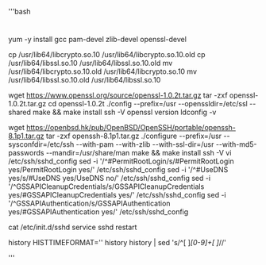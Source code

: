 '''bash
#
yum -y install gcc pam-devel zlib-devel openssl-devel

cp  /usr/lib64/libcrypto.so.10  /usr/lib64/libcrypto.so.10.old
cp  /usr/lib64/libssl.so.10  /usr/lib64/libssl.so.10.old
mv  /usr/lib64/libcrypto.so.10.old  /usr/lib64/libcrypto.so.10
mv  /usr/lib64/libssl.so.10.old  /usr/lib64/libssl.so.10

wget https://www.openssl.org/source/openssl-1.0.2t.tar.gz
tar -zxf openssl-1.0.2t.tar.gz 
cd openssl-1.0.2t
./config  --prefix=/usr --openssldir=/etc/ssl --shared 
make && make install
ssh -V
openssl version
ldconfig -v

wget https://openbsd.hk/pub/OpenBSD/OpenSSH/portable/openssh-8.1p1.tar.gz
tar -zxf openssh-8.1p1.tar.gz 
./configure --prefix=/usr --sysconfdir=/etc/ssh --with-pam --with-zlib --with-ssl-dir=/usr --with-md5-passwords --mandir=/usr/share/man
make && make install
ssh -V
vi /etc/ssh/sshd_config
sed -i '/^#PermitRootLogin/s/#PermitRootLogin yes/PermitRootLogin yes/' /etc/ssh/sshd_config
sed -i '/^#UseDNS yes/s/#UseDNS yes/UseDNS no/' /etc/ssh/sshd_config
sed -i '/^GSSAPICleanupCredentials/s/GSSAPICleanupCredentials yes/#GSSAPICleanupCredentials yes/' /etc/ssh/sshd_config
sed -i '/^GSSAPIAuthentication/s/GSSAPIAuthentication yes/#GSSAPIAuthentication yes/' /etc/ssh/sshd_config

cat /etc/init.d/sshd
service sshd restart

history
HISTTIMEFORMAT=''
history
history | sed 's/^[ ]*[0-9]\+[ ]*//'


'''

